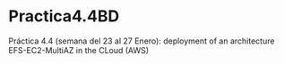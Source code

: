# Practica4.4BD
Práctica 4.4 (semana del 23 al 27 Enero): deployment of an architecture EFS-EC2-MultiAZ in the CLoud (AWS)
